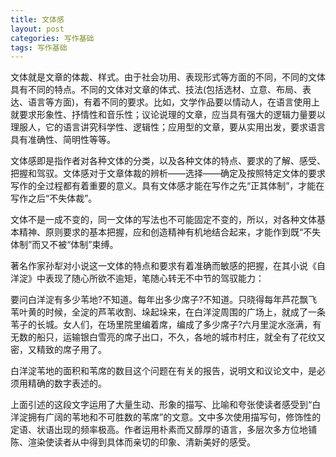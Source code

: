```yaml
---
title: 文体感
layout: post
categories: 写作基础
tags: 写作基础
---
```


文体就是文章的体裁、样式。由于社会功用、表现形式等方面的不同，不同的文体具有不同的特点。不同的文体对文章的体式、技法(包括选材、立意、布局、表达、语言等方面)，有着不同的要求。比如，文学作品要以情动人，在语言使用上就要求形象性、抒情性和音乐性；议论说理的文章，应当具有强大的逻辑力量要以理服人，它的语言讲究科学性、逻辑性；应用型的文章，要从实用出发，要求语言具有准确性、简明性等等。

文体感即是指作者对各种文体的分类，以及各种文体的特点、要求的了解、感受、把握和驾驭。文体感对于文章体裁的辨析——选择——确定及按照特定文体的要求写作的全过程都有着重要的意义。具有文体感才能在写作之先“正其体制”，才能在写作之后“不失体裁”。

文体不是一成不变的，同一文体的写法也不可能固定不变的，所以，对各种文体基本精神、原则要求的基本把握，应和创造精神有机地结合起来，才能作到既“不失体制”而又不被“体制”束缚。

著名作家孙犁对小说这一文体的特点和要求有着准确而敏感的把握，在其小说《自洋淀》中表现了随心所欲不逾矩，笔随心转无不中节的驾驭能力：

要问白洋淀有多少苇地?不知道。每年出多少席子?不知道。只晓得每年芦花飘飞苇叶黄的时候，全淀的芦苇收割、垛起垛来，在白洋淀周围的广场上，就成了一条苇子的长城。女人们，在场里院里编着席，编成了多少席子?六月里淀水涨满，有无数的船只，运输银白雪亮的席子出口，不久，各地的城市村庄，就全有了花纹又密，又精致的席子用了。

白洋淀苇地的面积和苇席的数目这个问题在有关的报告，说明文和议论文中，是必须用精确的数字表述的。

上面引述的这段文字运用了大量生动、形象的描写、比喻和夸张使读者感受到“白洋淀拥有广阔的苇地和不可胜数的苇席”的文意。文中多次使用描写句，修饰性的定语、状语出现的频率极高。作者运用朴素而又醇厚的语言，多层次多方位地铺陈、渲染使读者从中得到具体而亲切的印象、清新美好的感受。 